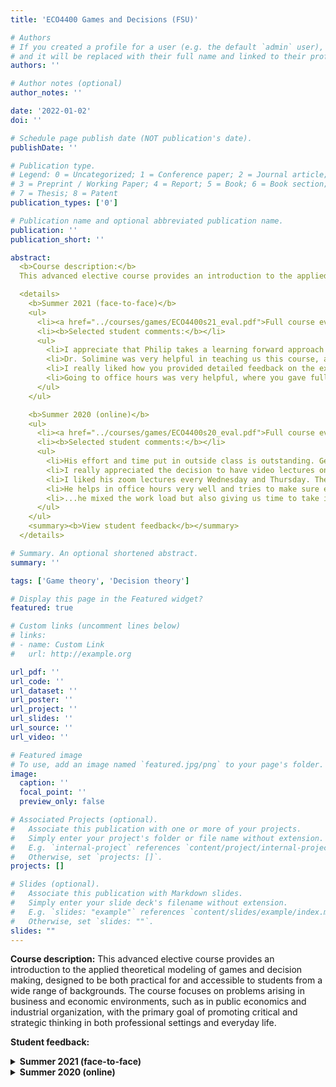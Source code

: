 ```yaml
---
title: 'ECO4400 Games and Decisions (FSU)'

# Authors
# If you created a profile for a user (e.g. the default `admin` user), write the username (folder name) here
# and it will be replaced with their full name and linked to their profile.
authors: ''

# Author notes (optional)
author_notes: ''

date: '2022-01-02'
doi: ''

# Schedule page publish date (NOT publication's date).
publishDate: ''

# Publication type.
# Legend: 0 = Uncategorized; 1 = Conference paper; 2 = Journal article;
# 3 = Preprint / Working Paper; 4 = Report; 5 = Book; 6 = Book section;
# 7 = Thesis; 8 = Patent
publication_types: ['0']

# Publication name and optional abbreviated publication name.
publication: ''
publication_short: ''

abstract: 
  <b>Course description:</b>
  This advanced elective course provides an introduction to the applied theoretical modeling of games and decision making, designed to be both practical for and accessible to students from a wide range of backgrounds. The course focuses on problems arising in business and economic environments, such as in public economics and industrial organization, with the primary goal of promoting critical and strategic thinking in both professional settings and everyday life.<br/>

  <details>
    <b>Summer 2021 (face-to-face)</b>
    <ul>
      <li><a href="../courses/games/ECO4400s21_eval.pdf">Full course evaluations (PDF)</a></li>
      <li><b>Selected student comments:</b></li>
      <ul>
        <li>I appreciate that Philip takes a learning forward approach to instructing this class, he is transparent about being 'an easy grader' and it is obvious that he is more focused on learning than he is on his students getting grades. I think this is conducive to a healthy learning environment, at least for me personally. I think I have learned more in this class than 90% of my other economics courses. The assignments are directly correlated with what we learned in class and they are short and to the point. There is no busy work asked of us which allows me to put in ample time into actual important studying/learning with the materials given. He always gives great detailed feedback and follow through points. I also enjoy MobLab.</li>
        <li>Dr. Solimine was very helpful in teaching us this course, and always offered additional help if we got lost on a problem. I really enjoyed having him as a professor.</li>
        <li>I really liked how you provided detailed feedback on the exams and problem sets. It really helped me understand and learn from my mistakes.</li>
        <li>Going to office hours was very helpful, where you gave full in depth explanations of the homework and exams each time for my understanding. The Mob Lab was fun to do because of the practical application of the material we learned was being put to use. I do not like senseless learning... ...with this class each week we learned then you would provide examples, sometimes in games relevance or real life economics issues where game theory could be implemented. With that in mind I thought it helped me be engaged a bit more.</li>
      </ul>
    </ul>

    <b>Summer 2020 (online)</b>
    <ul>
      <li><a href="../courses/games/ECO4400s20_eval.pdf">Full course evaluations (PDF)</a></li>
      <li><b>Selected student comments:</b></li>
      <ul>
        <li>His effort and time put in outside class is outstanding. Genuinely cares about his students. One of the best teachers I've had at fsu.</li>
        <li>I really appreciated the decision to have video lectures on MTuF and face-to-face lectures (or screen-to-screen I guess) lectures on WTh. This allowed for students to learn on their own in the beginning of the week and have ample time to ask a question during class before a quiz or assignment is due.</li>
        <li>I liked his zoom lectures every Wednesday and Thursday. They helped a lot with the pre recorded lectures he gave. He would take the time to help all of us out which I like.</li>
        <li>He helps in office hours very well and tries to make sure everyone understands what is going on even though its a tough class.</li>
        <li>...he mixed the work load but also giving us time to take in the information without us just doing it to do it. I know for a fact I will be using game theory everyday of my life.</li>
      </ul>
    </ul>
    <summary><b>View student feedback</b></summary>
  </details>

# Summary. An optional shortened abstract.
summary: ''

tags: ['Game theory', 'Decision theory']

# Display this page in the Featured widget?
featured: true

# Custom links (uncomment lines below)
# links:
# - name: Custom Link
#   url: http://example.org

url_pdf: ''
url_code: ''
url_dataset: ''
url_poster: ''
url_project: ''
url_slides: ''
url_source: ''
url_video: ''

# Featured image
# To use, add an image named `featured.jpg/png` to your page's folder.
image:
  caption: ''
  focal_point: ''
  preview_only: false

# Associated Projects (optional).
#   Associate this publication with one or more of your projects.
#   Simply enter your project's folder or file name without extension.
#   E.g. `internal-project` references `content/project/internal-project/index.md`.
#   Otherwise, set `projects: []`.
projects: []

# Slides (optional).
#   Associate this publication with Markdown slides.
#   Simply enter your slide deck's filename without extension.
#   E.g. `slides: "example"` references `content/slides/example/index.md`.
#   Otherwise, set `slides: ""`.
slides: ""
---
```

**Course description:** This advanced elective course provides an introduction to the applied theoretical modeling of games and decision making, designed to be both practical for and accessible to students from a wide range of backgrounds. The course focuses on problems arising in business and economic environments, such as in public economics and industrial organization, with the primary goal of promoting critical and strategic thinking in both professional settings and everyday life.

**Student feedback:**
<details>
  <summary><b>Summer 2021 (face-to-face)</b></summary>
  <ul>
    <li><a href="ECO4400s21_eval.pdf">Full course evaluations (PDF)</a></li>
    <li><b>Selected student comments:</b></li>
    <ul>
      <li>I appreciate that Philip takes a learning forward approach to instructing this class, he is transparent about being 'an easy grader' and it is obvious that he is more focused on learning than he is on his students getting grades. I think this is conducive to a healthy learning environment, at least for me personally. I think I have learned more in this class than 90% of my other economics courses. The assignments are directly correlated with what we learned in class and they are short and to the point. There is no busy work asked of us which allows me to put in ample time into actual important studying/learning with the materials given. He always gives great detailed feedback and follow through points. I also enjoy MobLab.</li>
      <li>Dr. Solimine was very helpful in teaching us this course, and always offered additional help if we got lost on a problem. I really enjoyed having him as a professor.</li>
      <li>I really liked how you provided detailed feedback on the exams and problem sets. It really helped me understand and learn from my mistakes.</li>
      <li>Going to office hours was very helpful, where you gave full in depth explanations of the homework and exams each time for my understanding. The Mob Lab was fun to do because of the practical application of the material we learned was being put to use. I do not like senseless learning... ...with this class each week we learned then you would provide examples, sometimes in games relevance or real life economics issues where game theory could be implemented. With that in mind I thought it helped me be engaged a bit more.</li>
    </ul>
  </ul>
</details>

<details>
  <summary><b>Summer 2020 (online)</b></summary>
  <ul>
    <li><a href="ECO4400s20_eval.pdf">Full course evaluations (PDF)</a></li>
    <li><b>Selected student comments:</b></li>
    <ul>
      <li>His effort and time put in outside class is outstanding. Genuinely cares about his students. One of the best teachers I've had at fsu.</li>
      <li>I really appreciated the decision to have video lectures on MTuF and face-to-face lectures (or screen-to-screen I guess) lectures on WTh. This allowed for students to learn on their own in the beginning of the week and have ample time to ask a question during class before a quiz or assignment is due.</li>
      <li>I liked his zoom lectures every Wednesday and Thursday. They helped a lot with the pre recorded lectures he gave. He would take the time to help all of us out which I like.</li>
      <li>He helps in office hours very well and tries to make sure everyone understands what is going on even though its a tough class.</li>
      <li>...he mixed the work load but also giving us time to take in the information without us just doing it to do it. I know for a fact I will be using game theory everyday of my life.</li>
    </ul>
  </ul>
</details>